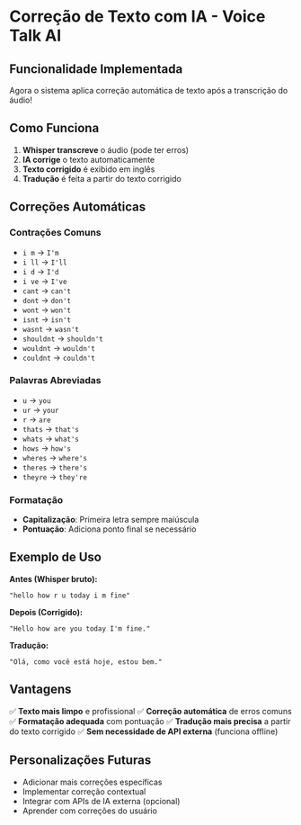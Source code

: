 # Correção de Texto com IA - Voice Talk AI

## Funcionalidade Implementada

Agora o sistema aplica correção automática de texto após a transcrição do áudio!

## Como Funciona

1. **Whisper transcreve** o áudio (pode ter erros)
2. **IA corrige** o texto automaticamente
3. **Texto corrigido** é exibido em inglês
4. **Tradução** é feita a partir do texto corrigido

## Correções Automáticas

### Contrações Comuns
- `i m` → `I'm`
- `i ll` → `I'll`
- `i d` → `I'd`
- `i ve` → `I've`
- `cant` → `can't`
- `dont` → `don't`
- `wont` → `won't`
- `isnt` → `isn't`
- `wasnt` → `wasn't`
- `shouldnt` → `shouldn't`
- `wouldnt` → `wouldn't`
- `couldnt` → `couldn't`

### Palavras Abreviadas
- `u` → `you`
- `ur` → `your`
- `r` → `are`
- `thats` → `that's`
- `whats` → `what's`
- `hows` → `how's`
- `wheres` → `where's`
- `theres` → `there's`
- `theyre` → `they're`

### Formatação
- **Capitalização**: Primeira letra sempre maiúscula
- **Pontuação**: Adiciona ponto final se necessário

## Exemplo de Uso

**Antes (Whisper bruto):**
```
"hello how r u today i m fine"
```

**Depois (Corrigido):**
```
"Hello how are you today I'm fine."
```

**Tradução:**
```
"Olá, como você está hoje, estou bem."
```

## Vantagens

✅ **Texto mais limpo** e profissional
✅ **Correção automática** de erros comuns
✅ **Formatação adequada** com pontuação
✅ **Tradução mais precisa** a partir do texto corrigido
✅ **Sem necessidade de API externa** (funciona offline)

## Personalizações Futuras

- Adicionar mais correções específicas
- Implementar correção contextual
- Integrar com APIs de IA externa (opcional)
- Aprender com correções do usuário
